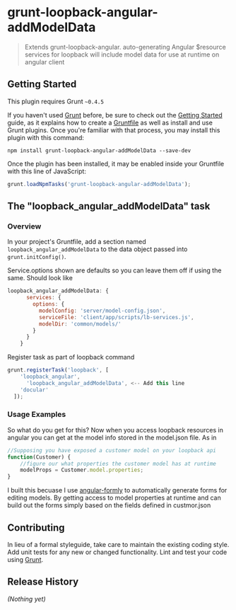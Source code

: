 # grunt-loopback-angular-addModelData

> Extends grunt-loopback-angular. auto-generating Angular $resource services for loopback will include model data for use at runtime on angular client

## Getting Started
This plugin requires Grunt `~0.4.5`

If you haven't used [Grunt](http://gruntjs.com/) before, be sure to check out the [Getting Started](http://gruntjs.com/getting-started) guide, as it explains how to create a [Gruntfile](http://gruntjs.com/sample-gruntfile) as well as install and use Grunt plugins. Once you're familiar with that process, you may install this plugin with this command:

```shell
npm install grunt-loopback-angular-addModelData --save-dev
```

Once the plugin has been installed, it may be enabled inside your Gruntfile with this line of JavaScript:

```js
grunt.loadNpmTasks('grunt-loopback-angular-addModelData');
```

## The "loopback_angular_addModelData" task

### Overview
In your project's Gruntfile, add a section named `loopback_angular_addModelData` to the data object passed into `grunt.initConfig()`.

Service.options shown are defaults so you can leave them off if using the same. Should look like

```js
loopback_angular_addModelData: {
      services: {
        options: {
          modelConfig: 'server/model-config.json',
          serviceFile: 'client/app/scripts/lb-services.js',
          modelDir: 'common/models/'
        }
      }
    }
```
Register task as part of loopback command

```js
grunt.registerTask('loopback', [
    'loopback_angular',
	  'loopback_angular_addModelData', <-- Add this line
    'docular'
  ]);
```

### Usage Examples
So what do you get for this? Now when you access loopback resources in angular you can get at the model info stored in the model.json file. As in
```js
//Supposing you have exposed a customer model on your loopback api
function(Customer) {
	//figure our what properties the customer model has at runtime
	modelProps = Customer.model.properties;
}
```

I built this becuase I use [angular-formly](https://github.com/nimbly/angular-formly) to automatically generate forms for editing models. By getting access to model properties at runtime and can build out the forms simply based on the fields defined in custmor.json

## Contributing
In lieu of a formal styleguide, take care to maintain the existing coding style. Add unit tests for any new or changed functionality. Lint and test your code using [Grunt](http://gruntjs.com/).

## Release History
_(Nothing yet)_
